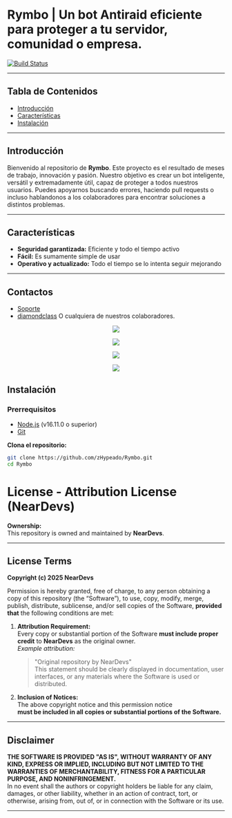 # Rymbo | Un bot Antiraid eficiente para proteger a tu servidor, comunidad o empresa.

[![Build Status](https://img.shields.io/badge/build-passing-brightgreen)](https://github.com/zHypeado/Rymbo)

---

## Tabla de Contenidos

- [Introducción](#introducción)
- [Características](#características)
- [Instalación](#instalación)

---

## Introducción

Bienvenido al repositorio de **Rymbo**. Este proyecto es el resultado de meses de trabajo, innovación y pasión. Nuestro objetivo es crear un bot inteligente, versátil y extremadamente útil, capaz de proteger a todos nuestros usuarios.
Puedes apoyarnos buscando errores, haciendo pull requests o incluso hablandonos a los colaboradores para encontrar soluciones a distintos problemas.

---

## Características

- **Seguridad garantizada:** Eficiente y todo el tiempo activo
- **Fácil:** Es sumamente simple de usar
- **Operativo y actualizado:** Todo el tiempo se lo intenta seguir mejorando

---

## Contactos
- [Soporte]([https://nodejs.org/](https://discord.gg/a7FqNnHk2m))
- [diamondclass](https://x.com/diamondclassdev)
O cualquiera de nuestros colaboradores.

<p align = "center"><img src = "https://github-widgetbox.vercel.app/api/profile?username=zHypeado&data=followers,repositories,stars,commits"></p>
<p align = "center"><img src = "https://github-widgetbox.vercel.app/api/profile?username=Not168ms&data=followers,repositories,stars,commits"></p>
<p align = "center"><img src = "https://github-widgetbox.vercel.app/api/profile?username=Developer2025&data=followers,repositories,stars,commits"></p>
<p align = "center"><img src = "https://github-widgetbox.vercel.app/api/profile?username=TyoudmOriginal&data=followers,repositories,stars,commits"></p>

## Instalación

### Prerrequisitos

- [Node.js](https://nodejs.org/) (v16.11.0 o superior)
- [Git](https://git-scm.com/)

**Clona el repositorio:**

   ```bash
   git clone https://github.com/zHypeado/Rymbo.git
   cd Rymbo
   ```

# License - Attribution License (NearDevs)

**Ownership:**  
This repository is owned and maintained by **NearDevs**.

---

## License Terms

**Copyright (c) 2025 NearDevs**

Permission is hereby granted, free of charge, to any person obtaining a copy of this repository (the “Software”), to use, copy, modify, merge, publish, distribute, sublicense, and/or sell copies of the Software, **provided that** the following conditions are met:

1. **Attribution Requirement:**  
   Every copy or substantial portion of the Software **must include proper credit** to **NearDevs** as the original owner.  
   *Example attribution:*  
   > "Original repository by NearDevs"  
   This statement should be clearly displayed in documentation, user interfaces, or any materials where the Software is used or distributed.

2. **Inclusion of Notices:**  
   The above copyright notice and this permission notice  
   **must be included in all copies or substantial portions of the Software.**

---

## Disclaimer

**THE SOFTWARE IS PROVIDED "AS IS", WITHOUT WARRANTY OF ANY KIND, EXPRESS OR IMPLIED, INCLUDING BUT NOT LIMITED TO THE WARRANTIES OF MERCHANTABILITY, FITNESS FOR A PARTICULAR PURPOSE, AND NONINFRINGEMENT.**  
In no event shall the authors or copyright holders be liable for any claim, damages, or other liability, whether in an action of contract, tort, or otherwise, arising from, out of, or in connection with the Software or its use.

---
